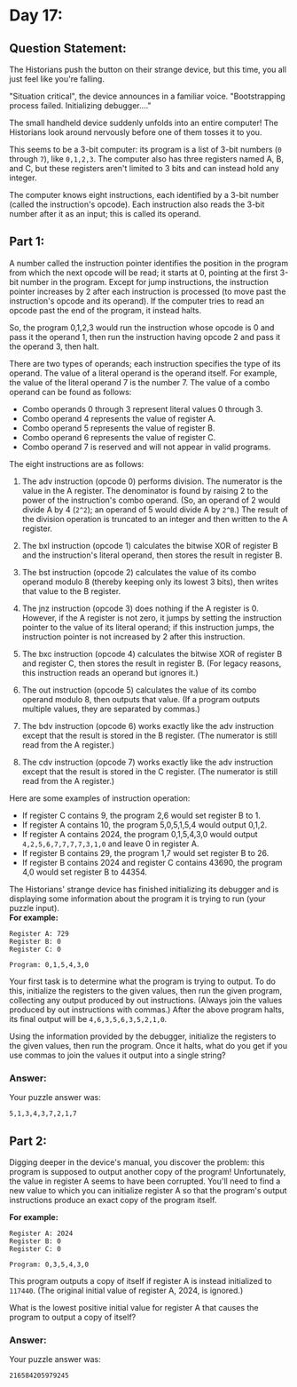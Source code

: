 # Day 17:
## Question Statement:
The Historians push the button on their strange device, but this time, you all just feel like you're falling.

"Situation critical", the device announces in a familiar voice. "Bootstrapping process failed. Initializing debugger...."

The small handheld device suddenly unfolds into an entire computer! The Historians look around nervously before one of them tosses it to you.

This seems to be a 3-bit computer: its program is a list of 3-bit numbers (`0` through `7`), like `0,1,2,3`. The computer also has three registers named A, B, and C, but these registers aren't limited to 3 bits and can instead hold any integer.

The computer knows eight instructions, each identified by a 3-bit number (called the instruction's opcode). Each instruction also reads the 3-bit number after it as an input; this is called its operand.

## Part 1:
A number called the instruction pointer identifies the position in the program from which the next opcode will be read; it starts at 0, pointing at the first 3-bit number in the program. Except for jump instructions, the instruction pointer increases by 2 after each instruction is processed (to move past the instruction's opcode and its operand). If the computer tries to read an opcode past the end of the program, it instead halts.

So, the program 0,1,2,3 would run the instruction whose opcode is 0 and pass it the operand 1, then run the instruction having opcode 2 and pass it the operand 3, then halt.

There are two types of operands; each instruction specifies the type of its operand. The value of a literal operand is the operand itself. For example, the value of the literal operand 7 is the number 7. The value of a combo operand can be found as follows:
- Combo operands 0 through 3 represent literal values 0 through 3.
- Combo operand 4 represents the value of register A.
- Combo operand 5 represents the value of register B.
- Combo operand 6 represents the value of register C.
- Combo operand 7 is reserved and will not appear in valid programs.

The eight instructions are as follows:<br>
1. The adv instruction (opcode 0) performs division. The numerator is the value in the A register. The denominator is found by raising 2 to the power of the instruction's combo operand. (So, an operand of 2 would divide A by 4 (`2^2`); an operand of 5 would divide A by `2^B`.) The result of the division operation is truncated to an integer and then written to the A register.

2. The bxl instruction (opcode 1) calculates the bitwise XOR of register B and the instruction's literal operand, then stores the result in register B.

3. The bst instruction (opcode 2) calculates the value of its combo operand modulo 8 (thereby keeping only its lowest 3 bits), then writes that value to the B register.

4. The jnz instruction (opcode 3) does nothing if the A register is 0. However, if the A register is not zero, it jumps by setting the instruction pointer to the value of its literal operand; if this instruction jumps, the instruction pointer is not increased by 2 after this instruction.

5. The bxc instruction (opcode 4) calculates the bitwise XOR of register B and register C, then stores the result in register B. (For legacy reasons, this instruction reads an operand but ignores it.)

6. The out instruction (opcode 5) calculates the value of its combo operand modulo 8, then outputs that value. (If a program outputs multiple values, they are separated by commas.)

7. The bdv instruction (opcode 6) works exactly like the adv instruction except that the result is stored in the B register. (The numerator is still read from the A register.)

8. The cdv instruction (opcode 7) works exactly like the adv instruction except that the result is stored in the C register. (The numerator is still read from the A register.)

Here are some examples of instruction operation:
- If register C contains 9, the program 2,6 would set register B to 1.
- If register A contains 10, the program 5,0,5,1,5,4 would output 0,1,2.
- If register A contains 2024, the program 0,1,5,4,3,0 would output `4,2,5,6,7,7,7,7,3,1,0` and leave 0 in register A.
- If register B contains 29, the program 1,7 would set register B to 26.
- If register B contains 2024 and register C contains 43690, the program 4,0 would set register B to 44354.

The Historians' strange device has finished initializing its debugger and is displaying some information about the program it is trying to run (your puzzle input). <br>
<b>For example:</b>
```
Register A: 729
Register B: 0
Register C: 0

Program: 0,1,5,4,3,0
```
Your first task is to determine what the program is trying to output. To do this, initialize the registers to the given values, then run the given program, collecting any output produced by out instructions. (Always join the values produced by out instructions with commas.) After the above program halts, its final output will be `4,6,3,5,6,3,5,2,1,0`.

Using the information provided by the debugger, initialize the registers to the given values, then run the program. Once it halts, what do you get if you use commas to join the values it output into a single string?

### Answer:
Your puzzle answer was:
```
5,1,3,4,3,7,2,1,7
```

## Part 2:
Digging deeper in the device's manual, you discover the problem: this program is supposed to output another copy of the program! Unfortunately, the value in register A seems to have been corrupted. You'll need to find a new value to which you can initialize register A so that the program's output instructions produce an exact copy of the program itself.

<b>For example:</b>
```
Register A: 2024
Register B: 0
Register C: 0

Program: 0,3,5,4,3,0
```
This program outputs a copy of itself if register A is instead initialized to `117440`. (The original initial value of register A, 2024, is ignored.)

What is the lowest positive initial value for register A that causes the program to output a copy of itself?

### Answer: 
Your puzzle answer was:
```
216584205979245
```
